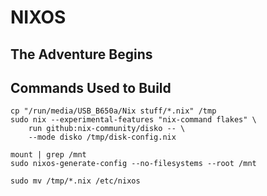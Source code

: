 # NIXOS
## The Adventure Begins 

## Commands Used to Build

```(bash)
cp "/run/media/USB_B650a/Nix stuff/*.nix" /tmp
sudo nix --experimental-features "nix-command flakes" \
	run github:nix-community/disko -- \
	--mode disko /tmp/disk-config.nix

mount | grep /mnt	
sudo nixos-generate-config --no-filesystems --root /mnt

sudo mv /tmp/*.nix /etc/nixos

 
```

